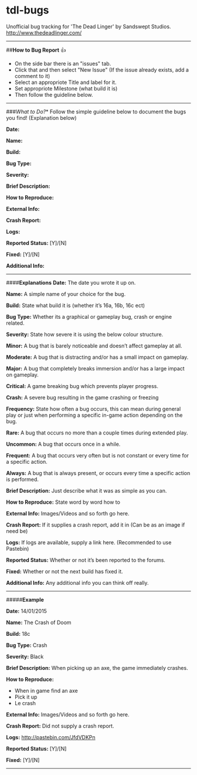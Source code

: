 # tdl-bugs
Unofficial bug tracking for 'The Dead Linger' by Sandswept Studios. http://www.thedeadlinger.com/

-----------------------------

##**How to Bug Report** :thumbsup:
- On the side bar there is an "issues" tab.
- Click that and then select "New Issue" (If the issue already exists, add a comment to it)
- Select an appropriote Title and label for it.
- Set appropriote Milestone (what build it is)
- Then follow the guideline below.

-----------------------------

###*What to Do?**
Follow the simple guideline below to document the bugs you find! (Explanation below)
 
**Date:**

**Name:**

**Build:**

**Bug Type:**

**Severity:**

**Brief Description:**

**How to Reproduce:**

**External Info:**

**Crash Report:**

**Logs:**

**Reported Status:** [Y]/[N]

**Fixed:** [Y]/[N]

**Additional Info:**

-----------------------------

####**Explanations**
**Date:** The date you wrote it up on.

**Name:** A simple name of your choice for the bug.

**Build:** State what build it is (whether it’s 16a, 16b, 16c ect)

**Bug Type:** Whether its a graphical or gameplay bug, crash or engine related.

**Severity:** State how severe it is using the below colour structure.

**Minor:** A bug that is barely noticeable and doesn’t affect gameplay at all.

**Moderate:** A bug that is distracting and/or has a small impact on gameplay.

**Major:** A bug that completely breaks immersion and/or has a large impact on gameplay.

**Critical:** A game breaking bug which prevents player progress.

**Crash:** A severe bug resulting in the game crashing or freezing

**Frequency:** State how often a bug occurs, this can mean during general play or just when performing a specific in-game action depending on the bug.

**Rare:** A bug that occurs no more than a couple times during extended play.

**Uncommon:** A bug that occurs once in a while.

**Frequent:** A bug that occurs very often but is not constant or every time for a specific action.

**Always:** A bug that is always present, or occurs every time a specific action is performed.

**Brief Description:** Just describe what it was as simple as you can.

**How to Reproduce:** State word by word how to 

**External Info:** Images/Videos and so forth go here.

**Crash Report:** If it supplies a crash report, add it in (Can be as an image if need be)

**Logs:** If logs are available, supply a link here. (Recommended to use Pastebin)

**Reported Status:** Whether or not it’s been reported to the forums.

**Fixed:** Whether or not the next build has fixed it.

**Additional Info:** Any additional info you can think off really.

-----------------------------

#####**Example**

**Date:** 14/01/2015

**Name:** The Crash of Doom

**Build:** 18c

**Bug Type:** Crash

**Severity:** Black

**Brief Description:** When picking up an axe, the game immediately crashes.

**How to Reproduce:**
- When in game find an axe
- Pick it up
- Le crash

**External Info:** Images/Videos and so forth go here.

**Crash Report:** Did not supply a crash report.

**Logs:** http://pastebin.com/JfdVDKPn

**Reported Status:**  [Y]/[N]

**Fixed:** [Y]/[N]

-----------------------------
